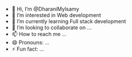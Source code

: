 - 👋 Hi, I’m @DharaniMylsamy
- 👀 I’m interested in Web development
- 🌱 I’m currently learning Full stack development
- 💞️ I’m looking to collaborate on ...
- 📫 How to reach me ...
- 😄 Pronouns: ...
- ⚡ Fun fact: ...

<!---
DharaniMylsamy/DharaniMylsamy is a ✨ special ✨ repository because its `README.md` (this file) appears on your GitHub profile.
You can click the Preview link to take a look at your changes.
--->
